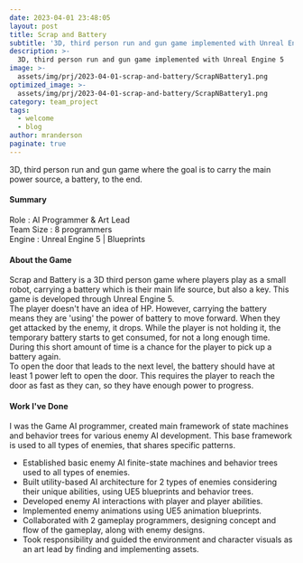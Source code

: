 ```yaml
---
date: 2023-04-01 23:48:05
layout: post
title: Scrap and Battery
subtitle: '3D, third person run and gun game implemented with Unreal Engine 5'
description: >-
  3D, third person run and gun game implemented with Unreal Engine 5
image: >-
  assets/img/prj/2023-04-01-scrap-and-battery/ScrapNBattery1.png
optimized_image: >-
  assets/img/prj/2023-04-01-scrap-and-battery/ScrapNBattery1.png
category: team_project
tags:
  - welcome
  - blog
author: mranderson
paginate: true
---
```

3D, third person run and gun game where the goal is to carry the main power source, a battery, to the end.

#### Summary
Role : AI Programmer & Art Lead \
Team Size : 8 programmers \
Engine : Unreal Engine 5 | Blueprints


#### About the Game
Scrap and Battery is a 3D third person game where players play as a small robot, carrying a battery which is their main life source, but also a key. This game is developed through Unreal Engine 5.\
The player doesn't have an idea of HP. However, carrying the battery means they are 'using' the power of battery to move forward. When they get attacked by the enemy, it drops. While the player is not holding it, the temporary battery starts to get consumed, for not a long enough time. During this short amount of time is a chance for the player to pick up a battery again.\
To open the door that leads to the next level, the battery should have at least 1 power left to open the door. This requires the player to reach the door as fast as they can, so they have enough power to progress.


#### Work I've Done
I was the Game AI programmer, created main framework of state machines and behavior trees for various enemy AI development. This base framework is used to all types of enemies, that shares specific patterns.
- Established basic enemy AI finite-state machines and behavior trees used to all types of enemies.
- Built utility-based AI architecture for 2 types of enemies considering their unique abilities, using UE5 blueprints and behavior trees.
- Developed enemy AI interactions with player and player abilities.
- Implemented enemy animations using UE5 animation blueprints.
- Collaborated with 2 gameplay programmers, designing concept and flow of the gameplay, along with enemy designs.
- Took responsibility and guided the environment and character visuals as an art lead by finding and implementing assets.

